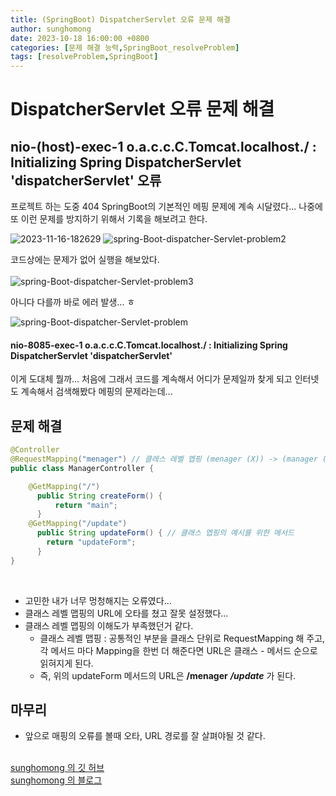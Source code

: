 ```yaml
---
title: (SpringBoot) DispatcherServlet 오류 문제 해결 
author: sunghomong
date: 2023-10-18 16:00:00 +0800
categories: [문제 해결 능력,SpringBoot_resolveProblem]
tags: [resolveProblem,SpringBoot]
---
```


# DispatcherServlet 오류 문제 해결 

## nio-(host)-exec-1 o.a.c.c.C.Tomcat.localhost./ : Initializing Spring DispatcherServlet 'dispatcherServlet' 오류

프로젝트 하는 도중 404 SpringBoot의 기본적인 메핑 문제에 계속 시달렸다... 나중에 또 이런 문제를 방지하기 위해서 기록을 해보려고 한다.
<br>

<img src="https://i.ibb.co/7Wx54T3/2023-11-16-182629.png" alt="2023-11-16-182629">

<img src="https://i.ibb.co/qYqCLVm/spring-Boot-dispatcher-Servlet-problem2.png" alt="spring-Boot-dispatcher-Servlet-problem2">

코드상에는 문제가 없어 실행을 해보았다.
<br><br>
<img src="https://i.ibb.co/MG3xrjL/spring-Boot-dispatcher-Servlet-problem3.png" alt="spring-Boot-dispatcher-Servlet-problem3">

아니다 다를까 바로 에러 발생... ㅎ

<img src="https://i.ibb.co/RN5TMPq/spring-Boot-dispatcher-Servlet-problem.png" alt="spring-Boot-dispatcher-Servlet-problem" border="0">

#### nio-8085-exec-1 o.a.c.c.C.Tomcat.localhost./ : Initializing Spring DispatcherServlet 'dispatcherServlet'

이게 도대체 뭘까... 처음에 그래서 코드를 계속해서 어디가 문제일까 찾게 되고 인터넷도 계속해서 검색해봤다 메핑의 문제라는데...

## 문제 해결

```java
@Controller
@RequestMapping("menager") // 클레스 레벨 멥핑 (menager (X)) -> (manager (O))
public class ManagerController {

    @GetMapping("/")
      public String createForm() {
          return "main";
      }
    @GetMapping("/update")
      public String updateForm() { // 클래스 멥핑의 예시를 위한 메서드
        return "updateForm";
      }
}
```

<br>

- 고민한 내가 너무 멍청해지는 오류였다...
- 클래스 레벨 맵핑의 URL에 오타를 쳤고 잘못 설정했다...
- 클래스 레벨 맵핑의 이해도가 부족했던거 같다.
  - 클래스 레벨 맵핑 : 
공통적인  부분을 클래스 단위로 RequestMapping 해 주고, 각 메서드 마다 Mapping을 한번 더 해준다면 URL은 클래스 - 메서드 순으로 읽혀지게 된다.
  - 즉, 위의 updateForm 메서드의 URL은 **/menager** ***/update*** 가 된다.


## 마무리

- 앞으로 매핑의 오류를 볼때 오타, URL 경로를 잘 살펴야될 것 같다.
<br><br>

[sunghomong 의 깃 허브](https://github.com/sunghomong) <br>
[sunghomong 의 블로그](https://sunghomong.github.io/)